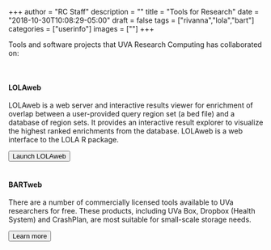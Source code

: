 +++
author = "RC Staff"
description = ""
title = "Tools for Research"
date = "2018-10-30T10:08:29-05:00"
draft = false
tags = ["rivanna","lola","bart"]
categories = ["userinfo"]
images = [""]
+++

<p class=lead>Tools and software projects that UVA Research Computing has collaborated on:</p>

<br>

<div class = "card-group">
<div class="card">
  <div class="card-block">
    <h4 class="card-title">LOLAweb</h4>
        <p class="card-text">
        LOLAweb is a web server and interactive results viewer for enrichment of overlap between a user-provided query region set (a bed file) and a database of region sets. It provides an interactive result explorer to visualize the highest ranked enrichments from the database. LOLAweb is a web interface to the LOLA R package.
        </p>
    <a href="https://github.com/databio/LOLAweb" target="_new" class="card-link"><button class="btn btn-warning">Launch LOLAweb</button></a>
  </div>
</div>
</div>

<br>

<div class = "card-group">
  <div class="card">
    <div class="card-block">
      <h4 class="card-title">BARTweb</h4>
        <p class="card-text">
        There are a number of commercially licensed tools available to UVa researchers for free. These products, including UVa Box, Dropbox (Health System) and CrashPlan, are most suitable for small-scale storage needs.</p>
      <a href="/userinfo/storage/personal-computing" class="card-link"><button class="btn btn-warning">Learn more</button></a>
    </div>
  </div>
</div>

